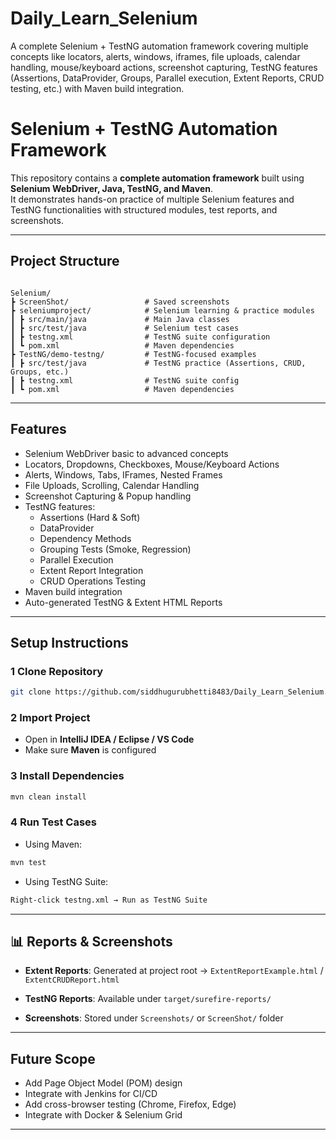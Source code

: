 # Daily_Learn_Selenium

A complete Selenium + TestNG automation framework covering multiple concepts like locators, alerts, windows, iframes, file uploads, calendar handling, mouse/keyboard actions, screenshot capturing, TestNG features (Assertions, DataProvider, Groups, Parallel execution, Extent Reports, CRUD testing, etc.) with Maven build integration.

# Selenium + TestNG Automation Framework

This repository contains a **complete automation framework** built using **Selenium WebDriver, Java, TestNG, and Maven**.  
It demonstrates hands-on practice of multiple Selenium features and TestNG functionalities with structured modules, test reports, and screenshots.

---

## Project Structure

```

Selenium/
┣ ScreenShot/                 # Saved screenshots
┣ seleniumproject/            # Selenium learning & practice modules
┃ ┣ src/main/java             # Main Java classes
┃ ┣ src/test/java             # Selenium test cases
┃ ┣ testng.xml                # TestNG suite configuration
┃ ┗ pom.xml                   # Maven dependencies
┣ TestNG/demo-testng/         # TestNG-focused examples
┃ ┣ src/test/java             # TestNG practice (Assertions, CRUD, Groups, etc.)
┃ ┣ testng.xml                # TestNG suite config
┃ ┗ pom.xml                   # Maven dependencies

```

---

## Features

- Selenium WebDriver basic to advanced concepts
- Locators, Dropdowns, Checkboxes, Mouse/Keyboard Actions
- Alerts, Windows, Tabs, IFrames, Nested Frames
- File Uploads, Scrolling, Calendar Handling
- Screenshot Capturing & Popup handling
- TestNG features:
  - Assertions (Hard & Soft)
  - DataProvider
  - Dependency Methods
  - Grouping Tests (Smoke, Regression)
  - Parallel Execution
  - Extent Report Integration
  - CRUD Operations Testing
- Maven build integration
- Auto-generated TestNG & Extent HTML Reports

---

## Setup Instructions

### 1️ Clone Repository

```bash
git clone https://github.com/siddhugurubhetti8483/Daily_Learn_Selenium.git
```

### 2️ Import Project

- Open in **IntelliJ IDEA / Eclipse / VS Code**
- Make sure **Maven** is configured

### 3️ Install Dependencies

```bash
mvn clean install
```

### 4️ Run Test Cases

- Using Maven:

```bash
mvn test
```

- Using TestNG Suite:

```bash
Right-click testng.xml → Run as TestNG Suite
```

---

## 📊 Reports & Screenshots

- **Extent Reports**:
  Generated at project root → `ExtentReportExample.html` / `ExtentCRUDReport.html`

- **TestNG Reports**:
  Available under `target/surefire-reports/`

- **Screenshots**:
  Stored under `Screenshots/` or `ScreenShot/` folder

---

## Future Scope

- Add Page Object Model (POM) design
- Integrate with Jenkins for CI/CD
- Add cross-browser testing (Chrome, Firefox, Edge)
- Integrate with Docker & Selenium Grid

---
